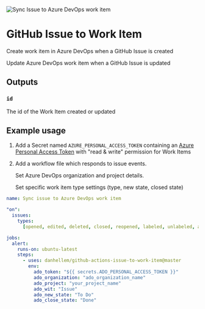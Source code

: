 ![Sync Issue to Azure DevOps work item](https://github.com/danhellem/github-actions-issue-to-work-item/workflows/Sync%20Issue%20to%20Azure%20DevOps%20work%20item/badge.svg?event=issues)

# GitHub Issue to Work Item

Create work item in Azure DevOps when a GitHub Issue is created

Update Azure DevOps work item when a GitHub Issue is updated

## Outputs

### `id`

The id of the Work Item created or updated

## Example usage

1. Add a Secret named `AZURE_PERSONAL_ACCESS_TOKEN` containing an [Azure Personal Access Token](https://docs.microsoft.com/en-us/azure/devops/organizations/accounts/use-personal-access-tokens-to-authenticate) with "read & write" permission for Work Items

2. Add a workflow file which responds to issue events.

   Set Azure DevOps organization and project details.

   Set specific work item type settings (type, new state, closed state)

```yaml
name: Sync issue to Azure DevOps work item

"on":
  issues:
    types:
      [opened, edited, deleted, closed, reopened, labeled, unlabeled, assigned]

jobs:
  alert:
    runs-on: ubuntu-latest
    steps:
      - uses: danhellem/github-actions-issue-to-work-item@master
        env:
          ado_token: "${{ secrets.ADO_PERSONAL_ACCESS_TOKEN }}"
          ado_organization: "ado_organization_name"
          ado_project: "your_project_name"
          ado_wit: "Issue"
          ado_new_state: "To Do"
          ado_close_state: "Done"
```
